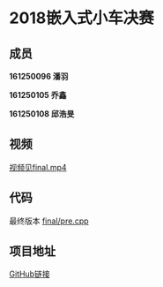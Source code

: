 # 2018嵌入式小车决赛
## 成员
**161250096 潘羽**

**161250105 乔鑫**

**161250108 邱浩旻**

## 视频

[视频见final.mp4](final.mp4)

## 代码

最终版本 [final/pre.cpp](final_test/pre.cpp)

## 项目地址
[GitHub链接](https://github.com/VeteranDriver-NJU/Crazy-Racing-Car)

